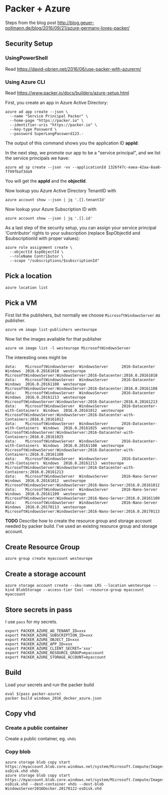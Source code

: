 # Packer + Azure

Steps from the blog post http://blog.geuer-pollmann.de/blog/2016/09/21/azure-germany-loves-packer/

## Security Setup

### UsingPowerShell

Read https://david-obrien.net/2016/06/use-packer-with-azurerm/

### Using Azure CLI

Read https://www.packer.io/docs/builders/azure-setup.html

First, you create an app in Azure Active Directory:

```
azure ad app create --json \
  --name "Service Principal Packer" \
  --home-page "https://packer.io" \
  --identifier-uris "https://packer.io" \
  --key-type Password \
  --password SuperLongPassword123.-
```

The output of this command shows you the application ID **appId**:

In the next step, we promote our app to be a "service principal", and we list
the service principals we have:

```
azure ad sp create --json -vv --applicationId 1326f47c-eaea-42aa-8aa8-ff99fbaf3da9
```

You will get the **appId** and the **objectId**.

Now lookup you Azure Active Directory TenantID with

```
azure account show --json | jq '.[].tenantId'
```

Now lookup your Azure Subscription ID with

```
azure account show --json | jq '.[].id'
```

As a last step of the security setup, you can assign your service principal ‘Contributor’ rights to your subscription (replace $spObjectId and $subscriptionId with proper values):

```
azure role assignment create \
  --objectId $spObjectId \
  --roleName Contributor \
  --scope "/subscriptions/$subscriptionId"
```

## Pick a location

```
azure location list
```

## Pick a VM

First list the publishers, but normally we choose `MicrosoftWindowsServer` as publisher.

```
azure vm image list-publishers westeurope
```

Now list the images available for that publisher

```
azure vm image list -l westeurope MicrosoftWindowsServer
```

The interesting ones might be

```
data:    MicrosoftWindowsServer  WindowsServer      2016-Datacenter                  Windows  2016.0.20161010  westeurope  MicrosoftWindowsServer:WindowsServer:2016-Datacenter:2016.0.20161010                
data:    MicrosoftWindowsServer  WindowsServer      2016-Datacenter                  Windows  2016.0.20161108  westeurope  MicrosoftWindowsServer:WindowsServer:2016-Datacenter:2016.0.20161108                
data:    MicrosoftWindowsServer  WindowsServer      2016-Datacenter                  Windows  2016.0.20161213  westeurope  MicrosoftWindowsServer:WindowsServer:2016-Datacenter:2016.0.20161213                
data:    MicrosoftWindowsServer  WindowsServer      2016-Datacenter-with-Containers  Windows  2016.0.20161012  westeurope  MicrosoftWindowsServer:WindowsServer:2016-Datacenter-with-Containers:2016.0.20161012
data:    MicrosoftWindowsServer  WindowsServer      2016-Datacenter-with-Containers  Windows  2016.0.20161025  westeurope  MicrosoftWindowsServer:WindowsServer:2016-Datacenter-with-Containers:2016.0.20161025
data:    MicrosoftWindowsServer  WindowsServer      2016-Datacenter-with-Containers  Windows  2016.0.20161108  westeurope  MicrosoftWindowsServer:WindowsServer:2016-Datacenter-with-Containers:2016.0.20161108
data:    MicrosoftWindowsServer  WindowsServer      2016-Datacenter-with-Containers  Windows  2016.0.20161213  westeurope  MicrosoftWindowsServer:WindowsServer:2016-Datacenter-with-Containers:2016.0.20161213
data:    MicrosoftWindowsServer  WindowsServer      2016-Nano-Server                 Windows  2016.0.20161012  westeurope  MicrosoftWindowsServer:WindowsServer:2016-Nano-Server:2016.0.20161012               
data:    MicrosoftWindowsServer  WindowsServer      2016-Nano-Server                 Windows  2016.0.20161109  westeurope  MicrosoftWindowsServer:WindowsServer:2016-Nano-Server:2016.0.20161109               
data:    MicrosoftWindowsServer  WindowsServer      2016-Nano-Server                 Windows  2016.0.20170113  westeurope  MicrosoftWindowsServer:WindowsServer:2016-Nano-Server:2016.0.20170113               
```


**TODO** Describe how to create the resource group and storage account needed by packer build. I've used an existing resource group and storage account.

## Create Resource Group

```
azure group create myaccount westeurope
```

## Create a storage account

```
azure storage account create --sku-name LRS --location westeurope --kind BlobStorage --access-tier Cool --resource-group myaccount myaccount
```

## Store secrets in pass

I use `pass` for my secrets.

```
export PACKER_AZURE_AD_TENANT_ID=xxx
export PACKER_AZURE_SUBSCRIPTION_ID=xxx
export PACKER_AZURE_OBJECT_ID=xxx
export PACKER_AZURE_APP_ID=xxx
export PACKER_AZURE_CLIENT_SECRET='xxx'
export PACKER_AZURE_RESOURCE_GROUP=myaccount
export PACKER_AZURE_STORAGE_ACCOUNT=myaccount
```

## Build

Load your secrets and run the packer build

```
eval $(pass packer-azure)
packer build windows_2016_docker_azure.json
```

## Copy vhd

### Create a public container

Create a public container, eg. `vhds`

### Copy blob

```
azure storage blob copy start https://myaccount.blob.core.windows.net/system/Microsoft.Compute/Images/images/WindowsServer2016Docker-osDisk.vhd vhds
azure storage blob copy start https://myaccount.blob.core.windows.net/system/Microsoft.Compute/Images/images/WindowsServer2016Docker-osDisk.vhd --dest-container vhds --dest-blob WindowsServer2016Docker.20170122-osDisk.vhd
```
